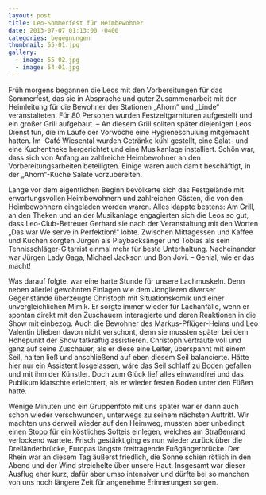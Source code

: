 ```yaml
---
layout: post
title: Leo-Sommerfest für Heimbewohner
date: 2013-07-07 01:13:00 -0400
categories: begegnungen
thumbnail: 55-01.jpg
gallery:
  - image: 55-02.jpg
  - image: 54-01.jpg
---
```

Früh morgens begannen die Leos mit den Vorbereitungen für das Sommerfest, das sie in Absprache und guter Zusammenarbeit mit der Heimleitung für die Bewohner der Stationen „Ahorn“ und „Linde“ veranstalteten. Für 80 Personen wurden Festzeltgarnituren aufgestellt und ein großer Grill aufgebaut. – An diesem GriIl sollten später diejenigen Leos Dienst tun, die im Laufe der Vorwoche eine Hygieneschulung mitgemacht hatten. Im  Café Wiesental wurden Getränke kühl gestellt, eine Salat- und eine Kuchentheke hergerichtet und eine Musikanlage installiert.
Schön war, dass sich von Anfang an zahlreiche Heimbewohner an den Vorbereitungsarbeiten beteiligten. Einige waren auch damit beschäftigt, in der „Ahorn“-Küche Salate vorzubereiten.

Lange vor dem eigentlichen Beginn bevölkerte sich das Festgelände mit erwartungsvollen Heimbewohnern und zahlreichen Gästen, die von den Heimbewohnern eingeladen worden waren. Alles klappte bestens: Am Grill, an den Theken und an der Musikanlage engagierten sich die Leos so gut, dass Leo-Club-Betreuer Gerhard sie nach der Veranstaltung mit den Worten „Das war We serve in Perfektion!“ lobte.
Zwischen Mittagessen und Kaffee und Kuchen sorgten Jürgen als Playbacksänger und Tobias als sein Tennisschläger-Gitarrist einmal mehr für beste Unterhaltung. Nacheinander war Jürgen Lady Gaga, Michael Jackson und Bon Jovi. – Genial, wie er das macht!  
  
Was darauf folgte, war eine harte Stunde für unsere Lachmuskeln. Denn neben allerlei gewohnten Einlagen wie dem Jonglieren diverser Gegenstände überzeugte Christoph mit Situationskomik und einer unvergleichlichen Mimik. Er sorgte immer wieder für Lachanfälle, wenn er spontan direkt mit den Zuschauern interagierte und deren Reaktionen in die Show mit einbezog. Auch die Bewohner des Markus-Pflüger-Heims und Leo Valentin blieben davon nicht verschont, denn sie mussten später bei dem Höhepunkt der Show tatkräftig assistieren. Christoph vertraute voll und ganz auf seine Zuschauer, als er diese eine Leiter, überspannt mit einem Seil, halten ließ und anschließend auf eben diesem Seil balancierte. Hätte hier nur ein Assistent losgelassen, wäre das Seil schlaff zu Boden gefallen und mit ihm der Künstler. Doch zum Glück lief alles einwandfrei und das Publikum klatschte erleichtert, als er wieder festen Boden unter den Füßen hatte.

Wenige Minuten und ein Gruppenfoto mit uns später war er dann auch schon wieder verschwunden, unterwegs zu seinem nächsten Auftritt. Wir machten uns derweil wieder auf den Heimweg, mussten aber unbedingt einen Stopp für ein köstliches Softeis einlegen, welches am Straßenrand verlockend wartete. Frisch gestärkt ging es nun wieder zurück über die Dreiländerbrücke, Europas längste freitragende Fußgängerbrücke. Der Rhein war an diesem Tag äußerst friedlich, die Sonne schien rötlich in den Abend und der Wind streichelte über unsere Haut. Insgesamt war dieser Ausflug eher kurz, dafür aber umso intensiver und dürfte bei so manchen von uns noch längere Zeit für angenehme Erinnerungen sorgen.